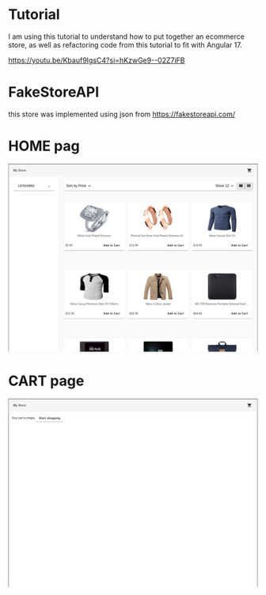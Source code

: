# Tutorial

I am using this tutorial to understand how to put together an ecommerce store, as well as refactoring code from this tutorial to fit with Angular 17. 

https://youtu.be/Kbauf9IgsC4?si=hKzwGe9--02Z7iFB

# FakeStoreAPI
this store was implemented using json from https://fakestoreapi.com/

# HOME pag
![HOME page](home.png)

# CART page
![CART page](cart.png)
